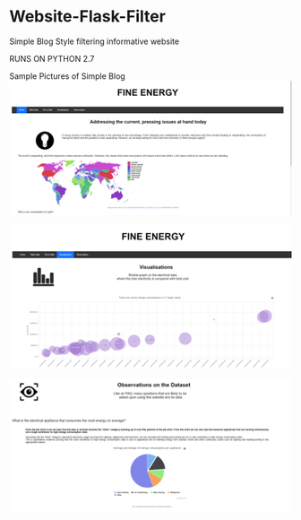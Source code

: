 # Website-Flask-Filter
Simple Blog Style filtering informative website

RUNS ON PYTHON 2.7

Sample Pictures of Simple Blog
![Logo](sampleimages/front.PNG)

![Logo](sampleimages/Graph.PNG)

![Logo](sampleimages/discussion.PNG)
